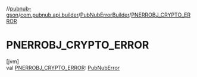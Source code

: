 //[pubnub-gson](../../../index.md)/[com.pubnub.api.builder](../index.md)/[PubNubErrorBuilder](index.md)/[PNERROBJ_CRYPTO_ERROR](-p-n-e-r-r-o-b-j_-c-r-y-p-t-o_-e-r-r-o-r.md)

# PNERROBJ_CRYPTO_ERROR

[jvm]\
val [PNERROBJ_CRYPTO_ERROR](-p-n-e-r-r-o-b-j_-c-r-y-p-t-o_-e-r-r-o-r.md): [PubNubError](../../../../pubnub-gson/com.pubnub.api/-pub-nub-error/index.md)
